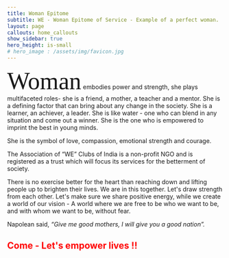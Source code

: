 ```yaml
---
title: Woman Epitome
subtitle: WE - Woman Epitome of Service - Example of a perfect woman. 
layout: page
callouts: home_callouts
show_sidebar: true
hero_height: is-small
# hero_image : /assets/img/favicon.jpg
---
```


 <span style="font-family:Papyrus; font-size:4em;">Woman</span> embodies power and strength, she plays multifaceted roles- she is a friend, a mother, a teacher and a mentor. She is a defining factor that can bring about any change in the society. She is a learner, an achiever, a leader. She is like water - one who can blend in any situation and come out a winner. She is the one who is empowered to imprint the best in young minds.
 
She is the symbol of love, compassion, emotional strength and courage.

The Association of “WE” Clubs of India is a non-profit NGO and is registered as a trust which will focus its services for the betterment of society. 

There is no exercise better for the heart than reaching down and lifting people up to brighten their lives. We are in this together. Let's draw strength from each other. Let's make sure we share positive energy, while we create a world of our vision - A world where we are free to be who we want to be, and with whom we want to be, without fear. 

Napolean said, _“Give me good mothers, I will give you a good nation”._

## <span style="color: red;"> Come - Let's empower lives !!</span>

